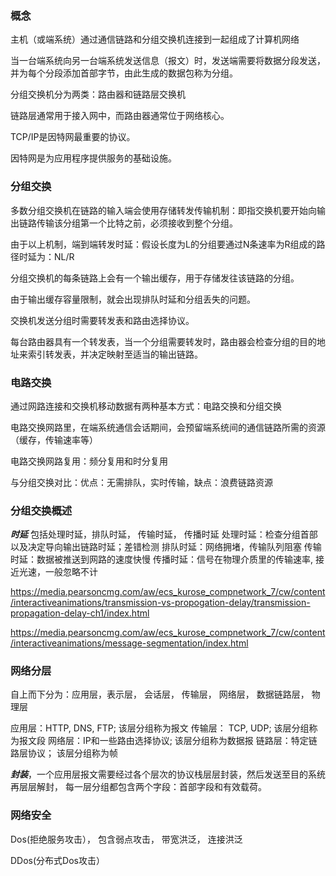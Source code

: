 ### 概念
主机（或端系统）通过通信链路和分组交换机连接到一起组成了计算机网络

当一台端系统向另一台端系统发送信息（报文）时，发送端需要将数据分段发送，并为每个分段添加首部字节，由此生成的数据包称为分组。

分组交换机分为两类：路由器和链路层交换机

链路层通常用于接入网中，而路由器通常位于网络核心。

TCP/IP是因特网最重要的协议。

因特网是为应用程序提供服务的基础设施。

### 分组交换

多数分组交换机在链路的输入端会使用存储转发传输机制：即指交换机要开始向输出链路传输该分组第一个比特之前，必须接收到整个分组。

由于以上机制，端到端转发时延：假设长度为L的分组要通过N条速率为R组成的路径时延为：NL/R

分组交换机的每条链路上会有一个输出缓存，用于存储发往该链路的分组。

由于输出缓存容量限制，就会出现排队时延和分组丢失的问题。

交换机发送分组时需要转发表和路由选择协议。

每台路由器具有一个转发表，当一个分组需要转发时，路由器会检查分组的目的地址来索引转发表，并决定映射至适当的输出链路。


### 电路交换
通过网路连接和交换机移动数据有两种基本方式：电路交换和分组交换

电路交换网路里，在端系统通信会话期间，会预留端系统间的通信链路所需的资源（缓存，传输速率等）

电路交换网路复用：频分复用和时分复用

与分组交换对比：优点：无需排队，实时传输，缺点：浪费链路资源


### 分组交换概述

***时延*** 包括处理时延，排队时延， 传输时延， 传播时延
处理时延：检查分组首部以及决定导向输出链路时延；差错检测
排队时延：网络拥堵，传输队列阻塞
传输时延：数据被推送到网路的速度快慢
传播时延：信号在物理介质里的传输速率, 接近光速，一般忽略不计

https://media.pearsoncmg.com/aw/ecs_kurose_compnetwork_7/cw/content/interactiveanimations/transmission-vs-propogation-delay/transmission-propagation-delay-ch1/index.html

https://media.pearsoncmg.com/aw/ecs_kurose_compnetwork_7/cw/content/interactiveanimations/message-segmentation/index.html


### 网络分层
自上而下分为：应用层，表示层， 会话层， 传输层， 网络层， 数据链路层， 物理层

应用层：HTTP, DNS, FTP; 该层分组称为报文
传输层： TCP, UDP; 该层分组称为报文段
网络层：IP和一些路由选择协议; 该层分组称为数据报
链路层：特定链路层协议； 该层分组称为帧


***封装***，一个应用层报文需要经过各个层次的协议栈层层封装，然后发送至目的系统再层层解封，
每一层分组都包含两个字段：首部字段和有效载荷。


### 网络安全

Dos(拒绝服务攻击）， 包含弱点攻击， 带宽洪泛， 连接洪泛

DDos(分布式Dos攻击）










